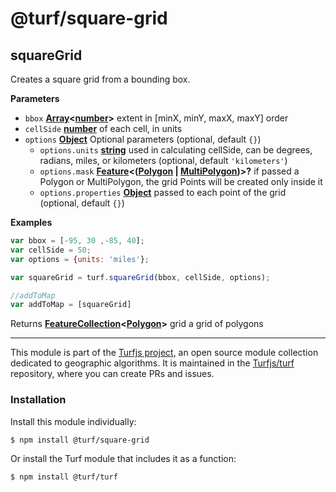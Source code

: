 # @turf/square-grid

<!-- Generated by documentation.js. Update this documentation by updating the source code. -->

## squareGrid

Creates a square grid from a bounding box.

**Parameters**

-   `bbox` **[Array](https://developer.mozilla.org/docs/Web/JavaScript/Reference/Global_Objects/Array)&lt;[number](https://developer.mozilla.org/docs/Web/JavaScript/Reference/Global_Objects/Number)>** extent in [minX, minY, maxX, maxY] order
-   `cellSide` **[number](https://developer.mozilla.org/docs/Web/JavaScript/Reference/Global_Objects/Number)** of each cell, in units
-   `options` **[Object](https://developer.mozilla.org/docs/Web/JavaScript/Reference/Global_Objects/Object)** Optional parameters (optional, default `{}`)
    -   `options.units` **[string](https://developer.mozilla.org/docs/Web/JavaScript/Reference/Global_Objects/String)** used in calculating cellSide, can be degrees,
        radians, miles, or kilometers (optional, default `'kilometers'`)
    -   `options.mask` **[Feature](https://tools.ietf.org/html/rfc7946#section-3.2)&lt;([Polygon](https://tools.ietf.org/html/rfc7946#section-3.1.6) \| [MultiPolygon](https://tools.ietf.org/html/rfc7946#section-3.1.7))>?** if passed a Polygon or MultiPolygon,
        the grid Points will be created only inside it
    -   `options.properties` **[Object](https://developer.mozilla.org/docs/Web/JavaScript/Reference/Global_Objects/Object)** passed to each point of the grid (optional, default `{}`)

**Examples**

```javascript
var bbox = [-95, 30 ,-85, 40];
var cellSide = 50;
var options = {units: 'miles'};

var squareGrid = turf.squareGrid(bbox, cellSide, options);

//addToMap
var addToMap = [squareGrid]
```

Returns **[FeatureCollection](https://tools.ietf.org/html/rfc7946#section-3.3)&lt;[Polygon](https://tools.ietf.org/html/rfc7946#section-3.1.6)>** grid a grid of polygons

<!-- This file is automatically generated. Please don't edit it directly:
if you find an error, edit the source file (likely index.js), and re-run
./scripts/generate-readmes in the turf project. -->

---

This module is part of the [Turfjs project](http://turfjs.org/), an open source
module collection dedicated to geographic algorithms. It is maintained in the
[Turfjs/turf](https://github.com/Turfjs/turf) repository, where you can create
PRs and issues.

### Installation

Install this module individually:

```sh
$ npm install @turf/square-grid
```

Or install the Turf module that includes it as a function:

```sh
$ npm install @turf/turf
```
